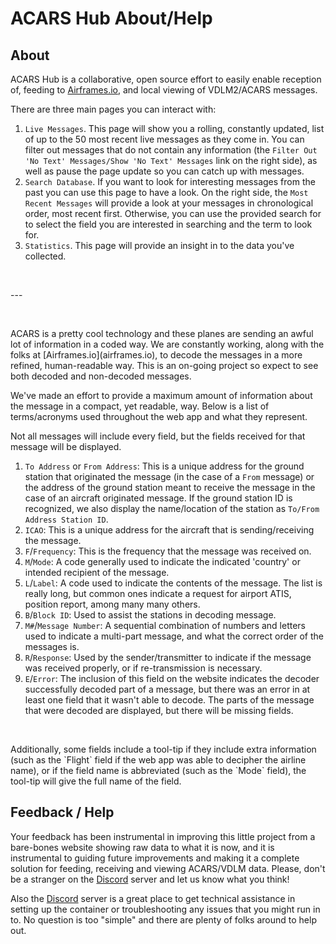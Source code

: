 # ACARS Hub About/Help

## About

ACARS Hub is a collaborative, open source effort to easily enable reception of, feeding to [Airframes.io](airframes.io), and local viewing of VDLM2/ACARS messages.

There are three main pages you can interact with:

1. `Live Messages`. This page will show you a rolling, constantly updated, list of up to the 50 most recent live messages as they come in. You can filter out messages that do not contain any information (the `Filter Out 'No Text' Messages/Show 'No Text' Messages` link on the right side), as well as pause the page update so you can catch up with messages.
1. `Search Database`. If you want to look for interesting messages from the past you can use this page to have a look. On the right side, the `Most Recent Messages` will provide a look at your messages in chronological order, most recent first. Otherwise, you can use the provided search for to select the field you are interested in searching and the term to look for.
1. `Statistics`. This page will provide an insight in to the data you've collected.
<p>&nbsp;</p>
---
<p>&nbsp;</p>
ACARS is a pretty cool technology and these planes are sending an awful lot of information in a coded way. We are constantly working, along with the folks at [Airframes.io](airframes.io), to decode the messages in a more refined, human-readable way. This is an on-going project so expect to see both decoded and non-decoded messages.

We've made an effort to provide a maximum amount of information about the message in a compact, yet readable, way. Below is a list of terms/acronyms used throughout the web app and what they represent.

Not all messages will include every field, but the fields received for that message will be displayed.

1. `To Address` or `From Address`: This is a unique address for the ground station that originated the message (in the case of a `From` message) or the address of the ground station meant to receive the message in the case of an aircraft originated message. If the ground station ID is recognized, we also display the name/location of the station as `To/From Address Station ID`.
1. `ICAO`: This is a unique address for the aircraft that is sending/receiving the message.
1. `F`/`Frequency`: This is the frequency that the message was received on.
1. `M`/`Mode`: A code generally used to indicate the indicated 'country' or intended recipient of the message.
1. `L`/`Label`: A code used to indicate the contents of the message. The list is really long, but common ones indicate a request for airport ATIS, position report, among many many others.
1. `B`/`Block ID`: Used to assist the stations in decoding message.
1. `M#`/`Message Number`: A sequential combination of numbers and letters used to indicate a multi-part message, and what the correct order of the messages is.
1. `R`/`Response`: Used by the sender/transmitter to indicate if the message was received properly, or if re-transmission is necessary.
1. `E`/`Error`: The inclusion of this field on the website indicates the decoder successfully decoded part of a message, but there was an error in at least one field that it wasn't able to decode. The parts of the message that were decoded are displayed, but there will be missing fields.
<p>&nbsp;</p>
Additionally, some fields include a tool-tip if they include extra information (such as the `Flight` field if the web app was able to decipher the airline name), or if the field name is abbreviated (such as the `Mode` field), the tool-tip will give the full name of the field.

## Feedback / Help

Your feedback has been instrumental in improving this little project from a bare-bones website showing raw data to what it is now, and it is instrumental to guiding future improvements and making it a complete solution for feeding, receiving and viewing ACARS/VDLM data. Please, don't be a stranger on the [Discord](https://discord.gg/sTf9uYF) server and let us know what you think!

Also the [Discord](https://discord.gg/sTf9uYF) server is a great place to get technical assistance in setting up the container or troubleshooting any issues that you might run in to. No question is too "simple" and there are plenty of folks around to help out.
